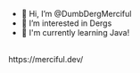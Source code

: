 - 👋 Hi, I’m @DumbDergMerciful
- 👀 I’m interested in Dergs
- 🌱 I'm currently learning Java!
<br>
https://merciful.dev/

